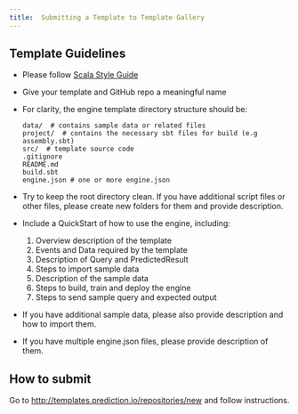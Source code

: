 ```yaml
---
title:  Submitting a Template to Template Gallery
---
```


## Template Guidelines

- Please follow [Scala Style Guide](http://docs.scala-lang.org/style/)

- Give your template and GitHub repo a meaningful name

- For clarity, the engine template directory structure should be:

  ```
  data/  # contains sample data or related files
  project/  # contains the necessary sbt files for build (e.g assembly.sbt)
  src/  # template source code
  .gitignore
  README.md
  build.sbt
  engine.json # one or more engine.json
  ```

- Try to keep the root directory clean. If you have additional script files or other files, please create new folders for them and provide description.

- Include a QuickStart of how to use the engine, including:
  1. Overview description of the template
  2. Events and Data required by the template
  3. Description of Query and PredictedResult
  4. Steps to import sample data
  5. Description of the sample data
  6. Steps to build, train and deploy the engine
  7. Steps to send sample query and expected output


- If you have additional sample data, please also provide description and how to import them.

- If you have multiple engine.json files, please provide description of them.

## How to submit

Go to http://templates.prediction.io/repositories/new and follow instructions.
